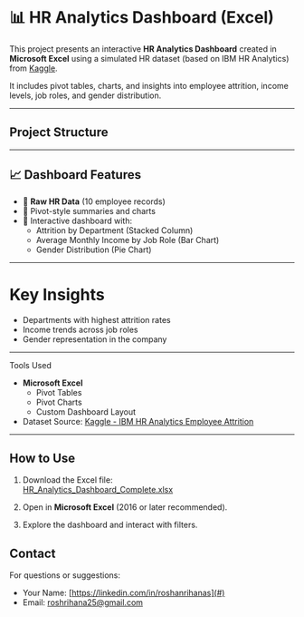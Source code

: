 # 📊 HR Analytics Dashboard (Excel)

This project presents an interactive **HR Analytics Dashboard** created in **Microsoft Excel** using a simulated HR dataset (based on IBM HR Analytics) from [Kaggle](https://www.kaggle.com/datasets).

It includes pivot tables, charts, and insights into employee attrition, income levels, job roles, and gender distribution.

---

## Project Structure


---

## 📈 Dashboard Features

- 🔸 **Raw HR Data** (10 employee records)
- 🔸 Pivot-style summaries and charts
- 🔸 Interactive dashboard with:
  - Attrition by Department (Stacked Column)
  - Average Monthly Income by Job Role (Bar Chart)
  - Gender Distribution (Pie Chart)

---
# Key Insights

- Departments with highest attrition rates
- Income trends across job roles
- Gender representation in the company

---

 Tools Used

- **Microsoft Excel**
  - Pivot Tables
  - Pivot Charts
  - Custom Dashboard Layout
- Dataset Source: [Kaggle - IBM HR Analytics Employee Attrition](https://www.kaggle.com/datasets/pavansubhasht/ibm-hr-analytics-attrition-dataset)


---

## How to Use

1. Download the Excel file:  
   [HR_Analytics_Dashboard_Complete.xlsx](./HR_Analytics_Dashboard_Complete.xlsx)

2. Open in **Microsoft Excel** (2016 or later recommended).

3. Explore the dashboard and interact with filters.



##  Contact

For questions or suggestions:
-  Your Name: [https://linkedin.com/in/roshanrihanas](#)
-  Email: roshrihana25@gmail.com

